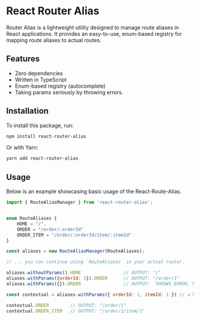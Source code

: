 # React Router Alias

Router Alias is a lightweight utility designed to manage route aliases in React applications. It provides an easy-to-use, enum-based registry for mapping route aliases to actual routes.

## Features

- Zero dependencies
- Written in TypeScript
- Enum-based registry (autocomplete)
- Taking params seriously by throwing errors.

## Installation

To install this package, run:

```bash
npm install react-router-alias
```

Or with Yarn:

```bash
yarn add react-router-alias
```

## Usage

Below is an example showcasing basic usage of the React-Route-Alias.

```javascript
import { RouteAliasManager } from 'react-router-alias';


enum RouteAliases {
    HOME = "/",
    ORDER = "/order/:orderId"
    ORDER_ITEM = "/order/:orderId/item/:itemId"
}

const aliases = new RouteAliasManager(RouteAliases);

// ... you can continue using `RouteAliases` in your actual router.

aliases.withoutParams().HOME                // OUTPUT: "/"
aliases.withParams({orderId: 1}).ORDER      // OUTPUT: "/order/1"
aliases.withParams({}).ORDER                // OUTPUT:  THROWS ERROR, MISSING PARAM

const contextual = aliases.withParams({ orderId: 1, itemId: 1 }) // a Magic Enum of RouteAliases

contextual.ORDER        // OUTPUT: "/order/1"
contextual.ORDER_ITEM   // OUTPUT: "/order/1/item/1"

```